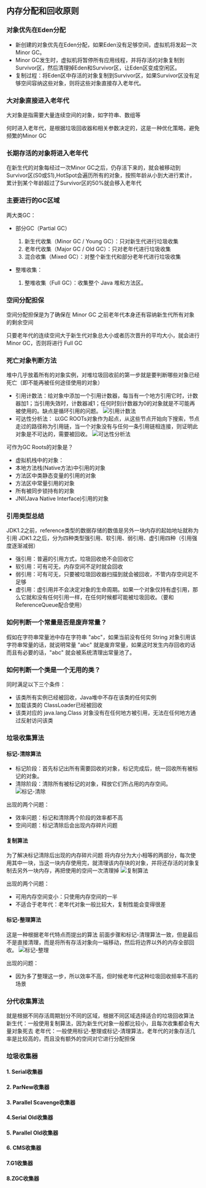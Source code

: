 ## 内存分配和回收原则

### 对象优先在Eden分配

- 新创建的对象优先在Eden分配，如果Eden没有足够空间，虚拟机将发起一次Minor GC。
- Minor GC发生时，虚拟机将暂停所有应用线程，并将存活的对象复制到Survivor区，然后清理掉Eden和Survivor区，让Eden区变成空闲区。
- 复制过程：将Eden区中存活的对象复制到Survivor区，如果Survivor区没有足够空间容纳这些对象，则将这些对象直接存入老年代。


### 大对象直接进入老年代
大对象是指需要大量连续空间的对象，如字符串、数组等

何时进入老年代，是根据垃圾回收器和相关参数决定的，这是一种优化策略，避免频繁的Minor GC

### 长期存活的对象将进入老年代
在新生代的对象每经过一次Minor GC之后，仍存活下来的，就会被移动到Survivor区(S0或S1),HotSpot会遍历所有的对象，按照年龄从小到大进行累计，累计到某个年龄超过了Survivor区的50%就会移入老年代


### 主要进行的GC区域
两大类GC：
- 部分GC（Partial GC）
    1. 新生代收集（Minor GC / Young GC）：只对新生代进行垃圾收集
    2. 老年代收集（Major GC / Old GC）：只对老年代进行垃圾收集
    3. 混合收集（Mixed GC）：对整个新生代和部分老年代进行垃圾收集
   
- 整堆收集：
    1. 整堆收集（Full GC）：收集整个 Java 堆和方法区。

### 空间分配担保
空间分配担保是为了确保在 Minor GC 之前老年代本身还有容纳新生代所有对象的剩余空间

只要老年代的连续空间大于新生代对象总大小或者历次晋升的平均大小，就会进行 Minor GC，否则将进行 Full GC


### 死亡对象判断方法
堆中几乎放着所有的对象实例，对堆垃圾回收前的第一步就是要判断哪些对象已经死亡（即不能再被任何途径使用的对象）

- 引用计数法：给对象中添加一个引用计数器，每当有一个地方引用它时，计数器加1；当引用失效时，计数器减1；任何时刻计数器为0的对象就是不可能再被使用的。缺点是循环引用的问题。
![引用计数法](images/object-circular-reference.png)
- 可达性分析法：
以GC ROOTs对象作为起点，从这些节点开始向下搜索，节点走过的路径称为引用链，当一个对象没有与任何一条引用链相连接，则证明此对象是不可达的，需要被回收。
![可达性分析法](images/jvm-gc-roots.png)

可作为GC Roots的对象是？
- 虚拟机栈中的对象：
- 本地方法栈(Native方法)中引用的对象
- 方法区中类静态变量的引用的对象
- 方法区中常量引用的对象
- 所有被同步锁持有的对象
- JNI(Java Native Interface)引用的对象


### 引用类型总结
JDK1.2之前，reference类型的数据存储的数值是另外一块内存的起始地址就称为引用
JDK1.2之后，分为四种类型强引用、软引用、弱引用、虚引用四种（引用强度逐渐减弱）

- 强引用：普遍的引用方式，垃圾回收绝不会回收它
- 软引用：可有可无，内存空间不足时就会回收
- 弱引用：可有可无，只要被垃圾回收器扫描到就会被回收，不管内存空间足不足够
- 虚引用：虚引用并不会决定对象的生命周期。如果一个对象仅持有虚引用，那么它就和没有任何引用一样，在任何时候都可能被垃圾回收。（要和ReferenceQueue配合使用）


### 如何判断一个常量是否是废弃常量？
假如在字符串常量池中存在字符串 "abc"，如果当前没有任何 String 对象引用该字符串常量的话，就说明常量 "abc" 就是废弃常量，如果这时发生内存回收的话而且有必要的话，"abc" 就会被系统清理出常量池了。

### 如何判断一个类是一个无用的类？
同时满足以下三个条件：
- 该类所有实例已经被回收，Java堆中不存在该类的任何实例
- 加载该类的 ClassLoader已经被回收
- 该类对应的 java.lang.Class 对象没有在任何地方被引用，无法在任何地方通过反射访问该类

### 垃圾收集算法

#### 标记-清除算法
- 标记阶段：首先标记出所有需要回收的对象，标记完成后，统一回收所有被标记的对象。
- 清除阶段：清除所有被标记的对象，释放它们所占用的内存空间。
![标记-清除](images/mark-and-sweep-garbage-collection-algorithm.png)

出现的两个问题：
- 效率问题：标记和清除两个阶段的效率都不高
- 空间问题：标记清除后会出现内存碎片问题

#### 复制算法
为了解决标记清除后出现的内存碎片问题
将内存分为大小相等的两部分，每次使用其中一块，当这一块内存使用完，就清理该内存块的对象，并将还存活的对象复制去另外一块内存，再把使用的空间一次清理掉
![复制算法](images/copying-garbage-collection-algorithm.png)

出现的两个问题：
- 可用内存空间变小：只使用内存空间的一半
- 不适合于老年代：老年代对象一般比较大，复制性能会变得很差

#### 标记-整理算法
这是一种根据老年代特点而提出的算法
前面步骤和标记-清理算法一致，但是最后不是直接清理，而是将所有存活对象向一端移动，然后将边界以外的内存全部回收。
![标记-整理](images/mark-and-compact-garbage-collection-algorithm.png)

出现的问题：
- 因为多了整理这一步，所以效率不高，但时候老年代这种垃圾回收频率不高的场景


### 分代收集算法
就是根据不同存活周期划分不同的区域，根据不同区域选择适合的垃圾回收算法
新生代：一般使用复制算法，因为新生代对象一般都比较小，且每次收集都会有大量对象死去
老年代：一般使用标记-整理或标记-清理算法，老年代的对象存活几率是比较高的，而且没有额外的空间对它进行分配担保


### 垃圾收集器

#### 1. Serial收集器


#### 2. ParNew收集器

#### 3. Parallel Scavenge收集器

#### 4.Serial Old收集器


#### 5. Parallel Old收集器

#### 6. CMS收集器


#### 7.G1收集器


#### 8.ZGC收集器